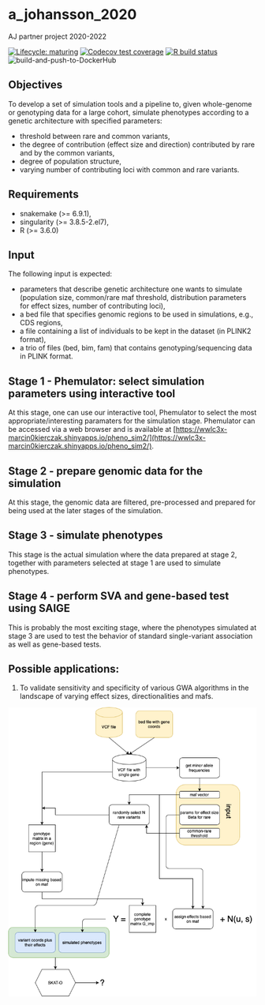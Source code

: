 # a_johansson_2020
AJ partner project 2020-2022

<!-- badges: start -->
[![Lifecycle: maturing](https://img.shields.io/badge/lifecycle-maturing-blue.svg)](https://www.tidyverse.org/lifecycle/#maturing)
[![Codecov test coverage](https://codecov.io/gh/NBISweden/a_johansson_2020/branch/master/graph/badge.svg)](https://codecov.io/gh/NBISweden/a_johansson_2020?branch=master)
[![R build status](https://github.com/NBISweden/a_johansson_2020/workflows/R-CMD-check/badge.svg)](https://github.com/NBISweden/a_johansson_2020/actions)
![build-and-push-to-DockerHub](https://github.com/NBISweden/a_johansson_2020/workflows/build-and-push-to-DockerHub/badge.svg)
<!-- badges: end -->

## Objectives
To develop a set of simulation tools and a pipeline to, given whole-genome or genotyping data for a large cohort, simulate phenotypes according to a genetic architecture with specified parameters:
* threshold between rare and common variants,
* the degree of contribution (effect size and direction) contributed by rare and by the common variants,
* degree of population structure,
* varying number of contributing loci with common and rare variants.

## Requirements
* snakemake (>= 6.9.1),
* singularity (>= 3.8.5-2.el7),
* R (>= 3.6.0)

## Input
The following input is expected:
* parameters that describe genetic architecture one wants to simulate (population size, common/rare maf threshold, distribution parameters for effect sizes, number of contributing loci),
* a bed file that specifies genomic regions to be used in simulations, e.g., CDS regions,
* a file containing a list of individuals to be kept in the dataset (in PLINK2 format),
* a trio of files (bed, bim, fam) that contains genotyping/sequencing data in PLINK format.

## Stage 1 - Phemulator: select simulation parameters using interactive tool
At this stage, one can use our interactive tool, Phemulator to select the most appropriate/interesting paramaters for the simulation stage.
Phemulator can be accessed via a web browser and is available at [https://wwlc3x-marcin0kierczak.shinyapps.io/pheno_sim2/](https://wwlc3x-marcin0kierczak.shinyapps.io/pheno_sim2/). 

## Stage 2 - prepare genomic data for the simulation
At this stage, the genomic data are filtered, pre-processed and prepared for being used at the later stages of the simulation.

## Stage 3 - simulate phenotypes
This stage is the actual simulation where the data prepared at stage 2, together with parameters selected at stage 1 are used to simulate phenotypes.

## Stage 4 - perform SVA and gene-based test using SAIGE 
This is probably the most exciting stage, where the phenotypes simulated at stage 3 are used to test the behavior of standard single-variant association as well as gene-based tests.

## Possible applications:
1. To validate sensitivity and specificity of various GWA algorithms in the landscape of varying effect sizes, directionalities and mafs. 
  
![](assets/Simulations_diagram.png?raw=true)
